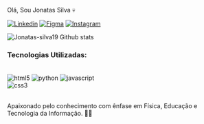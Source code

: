 Olá, Sou Jonatas Silva  💀


[![Linkedin](https://img.shields.io/badge/LinkedIn-0077B5?style=for-the-badge&logo=linkedin&logoColor=white)](https://www.linkedin.com/in/j%C3%B4natas-moreira-b27b0a148/)
[![Figma](https://img.shields.io/badge/Figma-F24E1E?style=for-the-badge&logo=figma&logoColor=white)](https://www.figma.com)
[![Instagram](https://img.shields.io/badge/Instagram-E4405F?style=for-the-badge&logo=instagram&logoColor=white)](https://instagram.com/jhomcostta?igshid=MzMyNGUyNmU2YQ==)

![Jonatas-silva19 Github stats](https://github-readme-stats.vercel.app/api?username=Jonatas-silva19&show_icons=true&theme=transparent)


### Tecnologias Utilizadas:

<div style="display: inline_block"><br/>
<img align="center" alt="html5" src="https://img.shields.io/badge/HTML5-E34F26?style=for-the-badge&logo=html5&logoColor=white">
<img align="center" alt="python" src="https://img.shields.io/badge/Python-14354C?style=for-the-badge&logo=python&logoColor=white">
<img align="center" alt="javascript" src="https://img.shields.io/badge/JavaScript-323330?style=for-the-badge&logo=javascript&logoColor=F7DF1E">
<br/><img align="center" alt="css3" src="https://img.shields.io/badge/CSS3-1572B6?style=for-the-badge&logo=css3&logoColor=white">
</div><br/>

Apaixonado pelo conhecimento com ênfase em Física, Educação e Tecnologia da Informação. 🏴‍☠️
